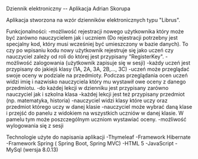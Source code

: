 

Dziennik elektroniczny -- Aplikacja Adrian Skorupa

Aplikacja stworzona na wzór dzienników elektronicznych typu "Librus".

Funkcjonalności: 
-możliwość rejestracji nowego użytkownika który może być zarówno nauczycielem jak i uczniem (Do rejestracji potrzebny jest specjalny kod, który musi wcześniej być umieszczony w bazie danych). To czy po wpisaniu kodu nowy użytkownik rejestruje się jako uczeń czy nauczyciel zależy od roli do której jest przypisany "RegisterKey". 
-możliwość zalogowania (użytkownik zapisuje się w sesji) -każdy uczeń jest przypisany do jakiejś klasy (1A, 2A, 3A, 2B,..., 3C) 
-uczeń może przeglądać swoje oceny w podziale na przedmioty. Podczas przeglądania ocen uczeń widzi imię i nazwisko nauczyciela który mu wystawił owe oceny z danego przedmiotu. 
-do każdej lekcji w dzienniku jest przypisany zarówno nauczyciel jak i szkolna klasa -każdej lekcji jest też przypisany przedmiot (np. matematyka, historia)
-nauczyciel widzi klasy które uczy oraz przedmiot którego uczy w danej klasie 
-nauczyciel może wybrać daną klase i przejść do panelu z widokiem na wszystkich uczniów w danej klasie. W pamelu tym może poszczególnym uczniom wystawiać oceny. 
-możliwość wylogowania się z sesji

Technologie użyte do napisania aplikacji 
-Thymeleaf 
-Framework Hibernate 
-Framework Spring ( Spring Boot, Spring MVC) 
-HTML 5 
-JavaScript 
-MySql (wersja 8.0.13)
